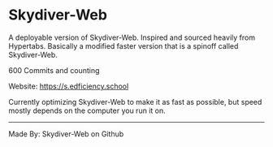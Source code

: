 # Skydiver-Web
A deployable version of Skydiver-Web.
Inspired and sourced heavily from Hypertabs.
Basically a modified faster version that is a spinoff called Skydiver-Web.

600 Commits and counting

Website: https://s.edficiency.school

Currently optimizing Skydiver-Web to make it as fast as possible, but speed mostly depends on the computer you run it on.
_______________________________
Made By: Skydiver-Web on Github    
      

